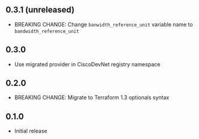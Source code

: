 ## 0.3.1 (unreleased)

- BREAKING CHANGE: Change `banwidth_reference_unit` variable name to `bandwidth_reference_unit`

## 0.3.0

- Use migrated provider in CiscoDevNet registry namespace

## 0.2.0

- BREAKING CHANGE: Migrate to Terraform 1.3 optionals syntax

## 0.1.0

- Initial release
